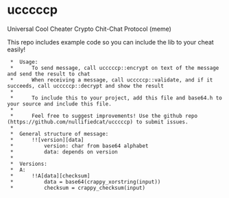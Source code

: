 # ucccccp
Universal Cool Cheater Crypto Chit-Chat Protocol (meme)

This repo includes example code so you can include the lib to your cheat easily!

```
 *  Usage:
 *  	To send message, call ucccccp::encrypt on text of the message and send the result to chat
 *  	When receiving a message, call ucccccp::validate, and if it succeeds, call ucccccp::decrypt and show the result
 *
 *		To include this to your project, add this file and base64.h to your source and include this file.
 *
 *		Feel free to suggest improvements! Use the github repo (https://github.com/nullifiedcat/ucccccp) to submit issues.
 *
 *  General structure of message:
 *  	!![version][data]
 *  		version: char from base64 alphabet
 *  		data: depends on version
 *
 * 	Versions:
 * 	A:
 * 		!!A[data][checksum]
 * 			data = base64(crappy_xorstring(input))
 *			checksum = crappy_checksum(input)
```